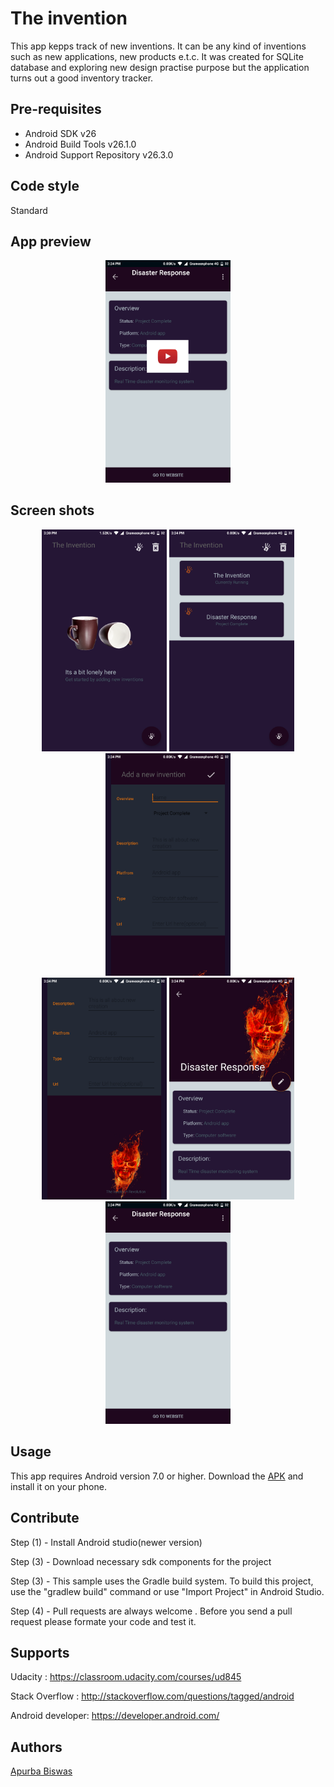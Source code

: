 # The invention

This app kepps track of new inventions. It can be any kind of inventions such as new applications, new products e.t.c. It was created for SQLite database and exploring new design practise purpose but the application turns out a good inventory tracker.

## Pre-requisites

- Android SDK v26
- Android Build Tools v26.1.0
- Android Support Repository v26.3.0

## Code style

Standard

App preview
--------------

<div align="center">
  <a href="https://www.youtube.com/watch?v=1R4u49wEHw0&t=3s"><img src="screen_shot/img_preview.png" width ="200" alt="IMAGE ALT TEXT"></a>
</div>

Screen shots
--------------
<div align="center">
  <img src ="screen_shot/img1.png" width ="200"> <img src ="screen_shot/img2.png" width ="200"> <img src ="screen_shot/img3.png" width ="200">
</div>

<div align="center">
  <img src ="screen_shot/img4.png" width ="200"> <img src ="screen_shot/img5.png" width ="200"> <img src ="screen_shot/img6.png" width ="200">
</div>

Usage
--------------

This app requires Android version 7.0 or higher. Download the [APK](https://github.com/Apurba000Biswas/The-Invention/tree/master/APK) and install it on your phone.

Contribute
--------------

Step (1) - Install Android studio(newer version)

Step (3) - Download necessary sdk components for the project 

Step (3) - This sample uses the Gradle build system. To build this project, use the "gradlew build" command or use "Import Project" in Android Studio.

Step (4) - Pull requests are always welcome . Before you send a pull request please formate your code and test it.

Supports
--------------

Udacity : https://classroom.udacity.com/courses/ud845

Stack Overflow : http://stackoverflow.com/questions/tagged/android

Android developer: https://developer.android.com/

Authors
--------------

[Apurba Biswas](https://github.com/Apurba000Biswas)
